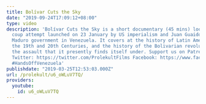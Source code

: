 ```yaml
---
title: Bolívar Cuts the Sky
date: "2019-09-24T17:09:12+08:00"
type: video
description: 'Bolívar Cuts the Sky is a short documentary (45 mins) looking at the
  coup attempt launched on 23 January by US imperialism and Juan Guaidó against the
  Maduro government in Venezuela. It covers at the history of Latin America between
  the 19th and 20th Centuries, and the history of the Bolivarian revolution to contextualise
  the assault that it presently finds itself under. Support us on Patreon: https://www.patreon.com/prolekult
  Twitter: https://twitter.com/ProlekultFilms Facebook: https://www.facebook.com/prolekultfilms
  #HandsOffVenezuela'
publishdate: "2019-03-25T12:53:03.000Z"
url: /prolekult/u6_oWLuV7TQ/
providers:
  youtube:
    id: u6_oWLuV7TQ
---
```

